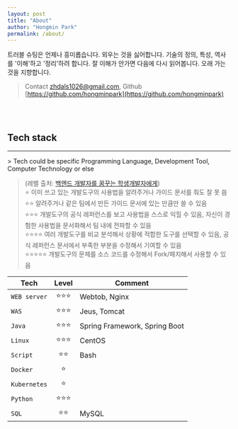 ```yaml
---
layout: post
title: "About"
author: "Hongmin Park"
permalink: /about/
---
```

트러블 슈팅은 언제나 흥미롭습니다. 외우는 것을 싫어합니다. 기술의 정의, 특성, 역사를 '이해'하고 '정리'하려 합니다. 잘 이해가 안가면 다음에 다시 읽어봅니다. 
오래 가는 것을 지향합니다. 
> Contact [zhdals1026@gmail.com](zhdals1026@gmail.com), Github [https://github.com/hongminpark](https://github.com/hongminpark)


<br><br>
## Tech stack
<hr>
> Tech could be specific Programming Language, Development Tool, Computer Technology or else

> (레벨 출처: [백엔드 개발자를 꿈꾸는 학생개발자에게](https://d2.naver.com/news/3435170))<br>
:star: 이미 쓰고 있는 개발도구의 사용법을 알려주거나 가이드 문서를 줘도 잘 못 씀<br>
:star::star: 알려주거나 같은 팀에서 만든 가이드 문서에 있는 만큼만 쓸 수 있음<br>
:star::star::star: 개발도구의 공식 레퍼런스를 보고 사용법을 스스로 익힐 수 있음, 자신이 경험한 사용법을 문서화해서 팀 내에 전파할 수 있음<br>
:star::star::star::star: 여러 개발도구를 비교 분석해서 상황에 적합한 도구를 선택할 수 있음, 공식 레퍼런스 문서에서 부족한 부분을 수정해서 기여할 수 있음<br>
:star::star::star::star::star: 개발도구의 문제를 소스 코드를 수정해서 Fork/패치해서 사용할 수 있음<br>


| Tech | Level | Comment |
|---|:---:|---|
| `WEB server` | :star::star::star: | Webtob, Nginx |
| `WAS` | :star::star::star: | Jeus, Tomcat |
| `Java` | :star::star::star: | Spring Framework, Spring Boot |
| `Linux` | :star::star::star: | CentOS |
| `Script` | :star::star: | Bash |
| `Docker` | :star: |  |
| `Kubernetes` | :star: |  |
| `Python` | :star::star::star: |  |
| `SQL` | :star::star: | MySQL |
